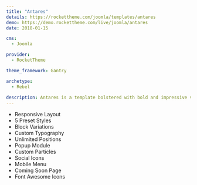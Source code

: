 ```yaml
---
title: "Antares"
details: https://rockettheme.com/joomla/templates/antares
demo: https://demo.rockettheme.com/live/joomla/antares
date: 2018-01-15

cms: 
  - Joomla

provider: 
  - RocketTheme

theme_framework: Gantry

archetype:
  - Rebel
  
description: Antares is a template bolstered with bold and impressive visual elements, to add depth to your site, whilst remaining within an elegant and acute design paradigm. Reimagine your site with this vibrant, adaptable and highly customizable theme.
---
```


* Responsive Layout
* 5 Preset Styles
* Block Variations
* Custom Typography
* Unlimited Positions
* Popup Module
* Custom Particles
* Social Icons
* Mobile Menu
* Coming Soon Page
* Font Awesome Icons	
